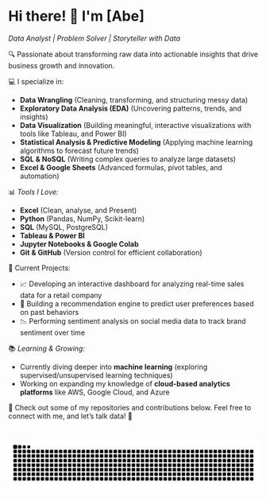 # Hi there! 👋 I'm [Abe]  
*Data Analyst | Problem Solver | Storyteller with Data*

🔍 Passionate about transforming raw data into actionable insights that drive business growth and innovation.

💻 I specialize in:  
- **Data Wrangling** (Cleaning, transforming, and structuring messy data)  
- **Exploratory Data Analysis (EDA)** (Uncovering patterns, trends, and insights)  
- **Data Visualization** (Building meaningful, interactive visualizations with tools like Tableau, and Power BI)  
- **Statistical Analysis & Predictive Modeling** (Applying machine learning algorithms to forecast future trends)  
- **SQL & NoSQL** (Writing complex queries to analyze large datasets)  
- **Excel & Google Sheets** (Advanced formulas, pivot tables, and automation)

📊 *Tools I Love:*
- **Excel** (Clean, analyse, and Present)  
- **Python** (Pandas, NumPy, Scikit-learn)  
- **SQL** (MySQL, PostgreSQL)  
- **Tableau & Power BI**  
- **Jupyter Notebooks & Google Colab**  
- **Git & GitHub** (Version control for efficient collaboration)

🚀 Current Projects:  
- 📈 Developing an interactive dashboard for analyzing real-time sales data for a retail company  
- 🧠 Building a recommendation engine to predict user preferences based on past behaviors  
- 📉 Performing sentiment analysis on social media data to track brand sentiment over time

📚 *Learning & Growing:*  
- Currently diving deeper into **machine learning** (exploring supervised/unsupervised learning techniques)  
- Working on expanding my knowledge of **cloud-based analytics platforms** like AWS, Google Cloud, and Azure

🔗 Check out some of my repositories and contributions below. Feel free to connect with me, and let’s talk data! 🚀

###

<br clear="both">

<img src="https://raw.githubusercontent.com/abeg23/abeg23/output/snake.svg" alt="Snake animation" />

###
